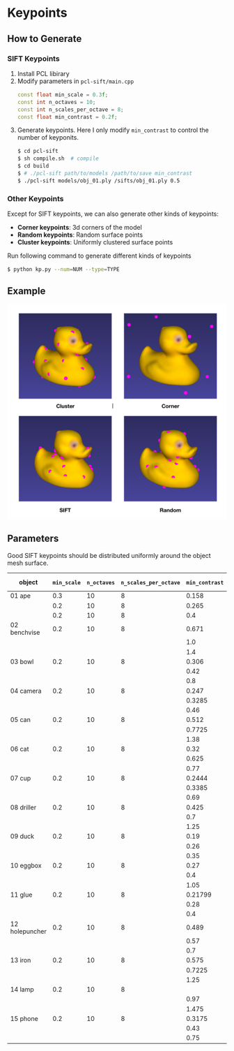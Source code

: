 # Keypoints

## How to Generate

### SIFT Keypoints

1. Install PCL libirary
2. Modify parameters in `pcl-sift/main.cpp`
    ```cpp
    const float min_scale = 0.3f;
    const int n_octaves = 10;
    const int n_scales_per_octave = 8;
    const float min_contrast = 0.2f;
    ```
3. Generate keypoints. Here I only modify `min_contrast` to control the number of keyponits.
    ```bash
    $ cd pcl-sift
    $ sh compile.sh  # compile
    $ cd build
    $ # ./pcl-sift path/to/models /path/to/save min_contrast
    $ ./pcl-sift models/obj_01.ply /sifts/obj_01.ply 0.5
    ```

### Other Keypoints

Except for SIFT keypoints, we can also generate other kinds of keypoints:

- **Corner keypoints**: 3d corners of the model
- **Random keypoints**: Random surface points
- **Cluster keypoints**: Uniformly clustered surface points

Run following command to generate different kinds of keypoints

```bash
$ python kp.py --num=NUM --type=TYPE
```

## Example

![kps.png](../assets/kps.png)

## Parameters

Good SIFT keypoints should be distributed uniformly around the object mesh surface.

| object | `min_scale` | `n_octaves` | `n_scales_per_octave` | `min_contrast` | # keypoints |
| --- | --- | --- | --- | --- | --- |
| 01 ape | 0.3 | 10 | 8 | 0.158 | 30 |
| | 0.2 | 10 | 8 | 0.265 | 17 |
| | 0.2 | 10 | 8 | 0.4 | 9 |
| 02 benchvise | 0.2 | 10 | 8 | 0.671 | 30 |
| | | | | 1.0 | 17 |
| | | | | 1.4 | 9 |
| 03 bowl | 0.2 | 10 | 8 | 0.306 | 30 |
| | | | | 0.42 | 17 |
| | | | | 0.8 | 9 |
| 04 camera | 0.2 | 10 | 8 | 0.247 | 30 |
| | | | | 0.3285 | 17 |
| | | | | 0.46 | 9 |
| 05 can | 0.2 | 10 | 8 | 0.512 | 30 |
| | | | | 0.7725 | 17 |
| | | | | 1.38 | 9 |
| 06 cat | 0.2 | 10 | 8 | 0.32 | 30 |
| | | | | 0.625 | 17 |
| | | | | 0.77 | 9 |
| 07 cup | 0.2 | 10 | 8 | 0.2444 | 30 |
| | | | | 0.3385 | 17 |
| | | | | 0.69 | 9 |
| 08 driller | 0.2 | 10 | 8 | 0.425 | 30 |
| | | | | 0.7 | 17 |
| | | | | 1.25 | 9 |
| 09 duck | 0.2 | 10 | 8 | 0.19 | 30 |
| | | | | 0.26 | 17 |
| | | | | 0.35 | 17 |
| 10 eggbox | 0.2 | 10 | 8 | 0.27 | 30 |
| | | | | 0.4 | 17 |
| | | | | 1.05 | 17 |
| 11 glue | 0.2 | 10 | 8 | 0.21799 | 30 |
| | | | | 0.28 | 17 |
| | | | | 0.4 | 9 |
| 12 holepuncher | 0.2 | 10 | 8 | 0.489 | 30 |
| | | | | 0.57 | 17 |
| | | | | 0.7 | 9 |
| 13 iron | 0.2 | 10 | 8 | 0.575 | 30 |
| | | | | 0.7225 | 17 |
| | | | | 1.25 | 9 |
| 14 lamp | 0.2 | 10 | 8 | | 30 |
| | | | | 0.97 | 17 |
| | | | | 1.475 | 9 |
| 15 phone | 0.2 | 10 | 8 | 0.3175 | 30 |
| | | | | 0.43 | 17 |
| | | | | 0.75 | 9 |
